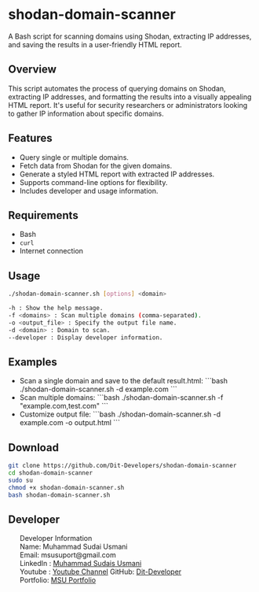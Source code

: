 # shodan-domain-scanner
A Bash script for scanning domains using Shodan, extracting IP addresses, and saving the results in a user-friendly HTML report.

## Overview
This script automates the process of querying domains on Shodan, extracting IP addresses, and formatting the results into a visually appealing HTML report. It's useful for security researchers or administrators looking to gather IP information about specific domains.

## Features
- Query single or multiple domains.
- Fetch data from Shodan for the given domains.
- Generate a styled HTML report with extracted IP addresses.
- Supports command-line options for flexibility.
- Includes developer and usage information.

## Requirements
- Bash
- `curl`
- Internet connection

## Usage
```bash
./shodan-domain-scanner.sh [options] <domain>
```
```bash 
-h : Show the help message.
-f <domains> : Scan multiple domains (comma-separated).
-o <output_file> : Specify the output file name.
-d <domain> : Domain to scan.
--developer : Display developer information.
```

## Examples
<ul>
  <li>
    Scan a single domain and save to the default result.html:
    ```bash
    ./shodan-domain-scanner.sh -d example.com
    ```
  </li>
  <li>
    Scan multiple domains:
    ```bash
    ./shodan-domain-scanner.sh -f "example.com,test.com"
    ```
  </li>
  <li>
    Customize output file:
    ```bash
    ./shodan-domain-scanner.sh -d example.com -o output.html
    ```
  </li>
</ul>

## Download 
```bash
git clone https://github.com/Dit-Developers/shodan-domain-scanner
cd shodan-domain-scanner
sudo su
chmod +x shodan-domain-scanner.sh
bash shodan-domain-scanner.sh
```

## Developer
<ul>
  Developer Information <br>
  Name: Muhammad Sudai Usmani  <br>
  Email: msusuport@gmail.com  <br>
  LinkedIn : <a href="https://www.linkedin.com/in/muhammad-sudais-usmani-950889311/">Muhammad Sudais Usmani </a> <br>
  Youtube : <a href="https://www.youtube.com/@cyberninja78">Youtube Channel</a>
  GitHub: <a href="https://github.com/Dit-Developers">Dit-Developer</a>  <br>
  Portfolio: <a href="https://msu-portfolio.vercel.app">MSU Portfolio</a> <br>
</ul>


